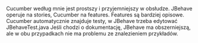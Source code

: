 Cucumber według mnie jest prostszy i przyjemniejszy w obsłudze.
JBehave operuje na stories, Cucumber na features. Features są bardziej opisowe.
Cucumber automatycznie znajduje testy, w JBehave trzeba edytować JBehaveTest.java
Jeśli chodzi o dokumentację, JBehave ma obszerniejszą, ale w obu przypadkach nie ma problemu ze znalezieniem przykładów.